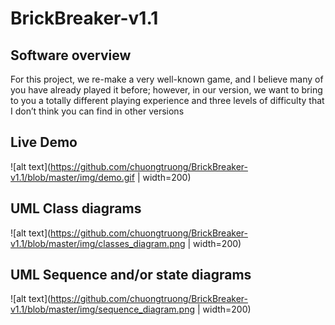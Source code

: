 # BrickBreaker-v1.1

## Software overview
For this project, we re-make a very well-known game, and I believe many of you have already played it before; however, in our version, we want to bring to you a totally different playing experience and three levels of difficulty that I don’t think you can find in other versions

## Live Demo
![alt text](https://github.com/chuongtruong/BrickBreaker-v1.1/blob/master/img/demo.gif  | width=200)
## UML Class diagrams
![alt text](https://github.com/chuongtruong/BrickBreaker-v1.1/blob/master/img/classes_diagram.png  | width=200)
## UML Sequence and/or state diagrams
![alt text](https://github.com/chuongtruong/BrickBreaker-v1.1/blob/master/img/sequence_diagram.png  | width=200)


